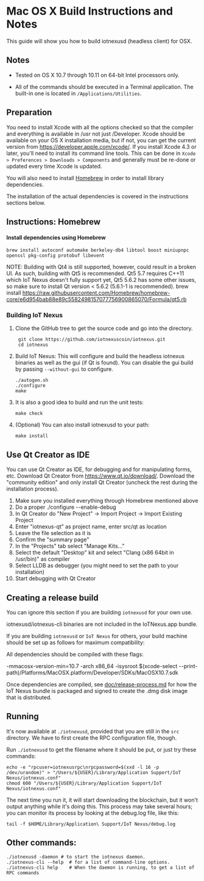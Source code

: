 Mac OS X Build Instructions and Notes
====================================
This guide will show you how to build iotnexusd (headless client) for OSX.

Notes
-----

* Tested on OS X 10.7 through 10.11 on 64-bit Intel processors only.

* All of the commands should be executed in a Terminal application. The
built-in one is located in `/Applications/Utilities`.

Preparation
-----------

You need to install Xcode with all the options checked so that the compiler
and everything is available in /usr not just /Developer. Xcode should be
available on your OS X installation media, but if not, you can get the
current version from https://developer.apple.com/xcode/. If you install
Xcode 4.3 or later, you'll need to install its command line tools. This can
be done in `Xcode > Preferences > Downloads > Components` and generally must
be re-done or updated every time Xcode is updated.

You will also need to install [Homebrew](http://brew.sh) in order to install library
dependencies.

The installation of the actual dependencies is covered in the instructions
sections below.

Instructions: Homebrew
----------------------

#### Install dependencies using Homebrew

    brew install autoconf automake berkeley-db4 libtool boost miniupnpc openssl pkg-config protobuf libevent

NOTE: Building with Qt4 is still supported, however, could result in a broken UI. As such, building with Qt5 is recommended. Qt5 5.7 requires C++11 which IoT Nexus doesn't fully support yet, Qt5 5.6.2 has some other issues, so make sure to install Qt version < 5.6.2 (5.6.1-1 is recommended).
    brew install https://raw.githubusercontent.com/Homebrew/homebrew-core/e6d954bab88e89c5582498157077756900865070/Formula/qt5.rb

### Building IoT Nexus

1. Clone the GitHub tree to get the source code and go into the directory.

        git clone https://github.com/iotnexuscoin/iotnexus.git
        cd iotnexus

2.  Build IoT Nexus:
    This will configure and build the headless iotnexus binaries as well as the gui (if Qt is found).
    You can disable the gui build by passing `--without-gui` to configure.

        ./autogen.sh
        ./configure
        make

3.  It is also a good idea to build and run the unit tests:

        make check

4.  (Optional) You can also install iotnexusd to your path:

        make install

Use Qt Creator as IDE
------------------------
You can use Qt Creator as IDE, for debugging and for manipulating forms, etc.
Download Qt Creator from https://www.qt.io/download/. Download the "community edition" and only install Qt Creator (uncheck the rest during the installation process).

1. Make sure you installed everything through Homebrew mentioned above
2. Do a proper ./configure --enable-debug
3. In Qt Creator do "New Project" -> Import Project -> Import Existing Project
4. Enter "iotnexus-qt" as project name, enter src/qt as location
5. Leave the file selection as it is
6. Confirm the "summary page"
7. In the "Projects" tab select "Manage Kits..."
8. Select the default "Desktop" kit and select "Clang (x86 64bit in /usr/bin)" as compiler
9. Select LLDB as debugger (you might need to set the path to your installation)
10. Start debugging with Qt Creator

Creating a release build
------------------------
You can ignore this section if you are building `iotnexusd` for your own use.

iotnexusd/iotnexus-cli binaries are not included in the IoTNexus.app bundle.

If you are building `iotnexusd` or `IoT Nexus` for others, your build machine should be set up
as follows for maximum compatibility:

All dependencies should be compiled with these flags:

 -mmacosx-version-min=10.7
 -arch x86_64
 -isysroot $(xcode-select --print-path)/Platforms/MacOSX.platform/Developer/SDKs/MacOSX10.7.sdk

Once dependencies are compiled, see [doc/release-process.md](release-process.md) for how the IoT Nexus
bundle is packaged and signed to create the .dmg disk image that is distributed.

Running
-------

It's now available at `./iotnexusd`, provided that you are still in the `src`
directory. We have to first create the RPC configuration file, though.

Run `./iotnexusd` to get the filename where it should be put, or just try these
commands:

    echo -e "rpcuser=iotnexusrpc\nrpcpassword=$(xxd -l 16 -p /dev/urandom)" > "/Users/${USER}/Library/Application Support/IoT Nexus/iotnexus.conf"
    chmod 600 "/Users/${USER}/Library/Application Support/IoT Nexus/iotnexus.conf"

The next time you run it, it will start downloading the blockchain, but it won't
output anything while it's doing this. This process may take several hours;
you can monitor its process by looking at the debug.log file, like this:

    tail -f $HOME/Library/Application\ Support/IoT Nexus/debug.log

Other commands:
-------

    ./iotnexusd -daemon # to start the iotnexus daemon.
    ./iotnexus-cli --help  # for a list of command-line options.
    ./iotnexus-cli help    # When the daemon is running, to get a list of RPC commands
